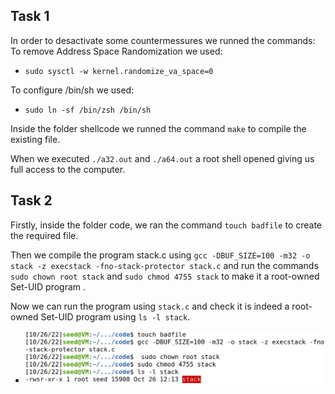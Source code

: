 ## Task 1
In order to desactivate some countermessures we runned the commands:
To remove Address Space Randomization we used:
- `sudo sysctl -w kernel.randomize_va_space=0`

To configure /bin/sh we used:
- `sudo ln -sf /bin/zsh /bin/sh`

Inside the folder shellcode we runned the command `make` to compile the existing file.

When we executed `./a32.out` and `./a64.out` a root shell opened giving us full access to the computer.

## Task 2

Firstly, inside the folder code, we ran the command `touch badfile` to create the required file.

Then we compile the program stack.c using `gcc -DBUF_SIZE=100 -m32 -o stack -z execstack -fno-stack-protector stack.c` and run the commands `sudo chown root stack` and `sudo chmod 4755 stack` to make it a root-owned Set-UID program .

Now we can run the program using `stack.c` and check it is indeed a root-owned Set-UID program using `ls -l stack`.

- ![Task2](/Images/Week5/Task2.PNG "Task2")

